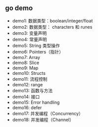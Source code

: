 ## go demo

- demo1: 数据类型：boolean/integer/float
- demo2: 数据类型： characters 和 runes
- demo3: 变量声明
- demo4: 常量声明
- demo5: String 类型操作
- demo6: Pointers（指针）
- demo7: Array
- demo8: Slice
- demo9: Map
- demo10: Structs
- demo11: 流程控制
- demo12: range
- demo13: 函数与方法
- demo14: 接口
- demo15: Error handling
- demo16: defer
- demo17: 并发编程（Concurrency）
- demo18: 并发编程（Channel）
